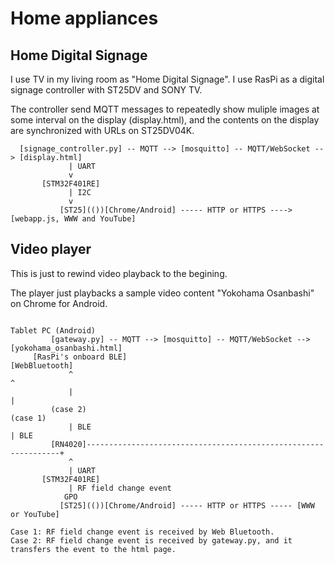 # Home appliances

## Home Digital Signage

I use TV in my living room as "Home Digital Signage". I use RasPi as a digital signage controller with ST25DV and SONY TV.

The controller send MQTT messages to repeatedly show muliple images at some interval on the display (display.html), and the contents on the display are synchronized with URLs on ST25DV04K.

```
  [signage_controller.py] -- MQTT --> [mosquitto] -- MQTT/WebSocket --> [display.html]
             | UART
             v
       [STM32F401RE]
             | I2C
             v
           [ST25](())[Chrome/Android] ----- HTTP or HTTPS ----> [webapp.js, WWW and YouTube]

```

## Video player

This is just to rewind video playback to the begining.

The player just playbacks a sample video content "Yokohama Osanbashi" on Chrome for Android.

```
                                                                       Tablet PC (Android)
         [gateway.py] -- MQTT --> [mosquitto] -- MQTT/WebSocket --> [yokohama_osanbashi.html]
     [RasPi's onboard BLE]                                               [WebBluetooth]
             ^                                                                   ^
             |                                                                   |
         (case 2)                                                            (case 1)
             | BLE                                                               | BLE
         [RN4020]----------------------------------------------------------------+
             ^
             | UART
       [STM32F401RE]
             | RF field change event
            GPO
           [ST25](())[Chrome/Android] ----- HTTP or HTTPS ----- [WWW or YouTube]

Case 1: RF field change event is received by Web Bluetooth.
Case 2: RF field change event is received by gateway.py, and it transfers the event to the html page.

```
